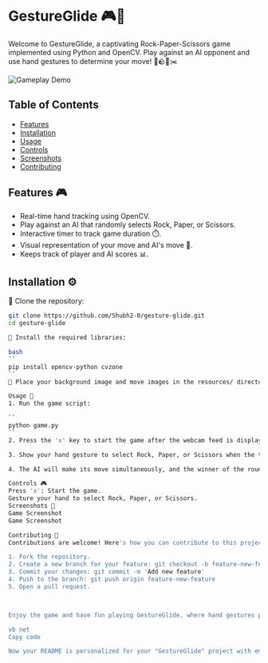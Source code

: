 # GestureGlide 🎮👋

Welcome to GestureGlide, a captivating Rock-Paper-Scissors game implemented using Python and OpenCV. Play against an AI opponent and use hand gestures to determine your move! 🤖🪨📃✂️

![Gameplay Demo](demo.gif)

## Table of Contents

- [Features](#features)
- [Installation](#installation)
- [Usage](#usage)
- [Controls](#controls)
- [Screenshots](#screenshots)
- [Contributing](#contributing)

## Features 🎮

- Real-time hand tracking using OpenCV.
- Play against an AI that randomly selects Rock, Paper, or Scissors.
- Interactive timer to track game duration ⏱️.
- Visual representation of your move and AI's move 🤏.
- Keeps track of player and AI scores 📊.

## Installation ⚙️

📌 Clone the repository:

   ```bash
   git clone https://github.com/Shubh2-0/gesture-glide.git
   cd gesture-glide

📌 Install the required libraries:

bash
``
pip install opencv-python cvzone
``
📌 Place your background image and move images in the resources/ directory.

Usage 🚀
1. Run the game script:

``
python game.py
``
2. Press the 'x' key to start the game after the webcam feed is displayed.

3. Show your hand gesture to select Rock, Paper, or Scissors when the timer reaches 3 seconds.

4. The AI will make its move simultaneously, and the winner of the round will be displayed.

Controls 🎮
Press 'x': Start the game.
Gesture your hand to select Rock, Paper, or Scissors.
Screenshots 📸
Game Screenshot
Game Screenshot

Contributing 🤝
Contributions are welcome! Here's how you can contribute to this project:

1. Fork the repository.
2. Create a new branch for your feature: git checkout -b feature-new-feature
3. Commit your changes: git commit -m 'Add new feature'
4. Push to the branch: git push origin feature-new-feature
5. Open a pull request.



Enjoy the game and have fun playing GestureGlide, where hand gestures pave the way to victory! 🎉👾

vb net
Copy code

Now your README is personalized for your "GestureGlide" project with emojis and the project's name incorporated throughout the do
